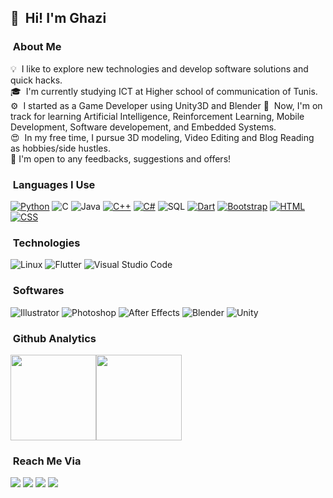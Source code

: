 ## 👋 &nbsp;Hi! I'm Ghazi

### &nbsp;About Me

💡  &nbsp;I like to explore new technologies and develop software solutions and quick hacks.\
🎓 &nbsp;I'm currently studying ICT at Higher school of communication of Tunis.\
⚙️ &nbsp;I started as a Game Developer using Unity3D and Blender
🌱 &nbsp;Now, I'm on track for learning Artificial Intelligence, Reinforcement Learning, Mobile Development, Software developement, and Embedded Systems.\
😍 &nbsp;In my free time, I pursue 3D modeling, Video Editing and Blog Reading as hobbies/side hustles.\
📄 I'm open to any feedbacks, suggestions and offers!

### &nbsp;Languages I Use

[![Python](https://img.shields.io/badge/-Python-000?&logo=python)](https://github.com/GhaziXX?tab=repositories&q=&type=&language=python)
![C](https://img.shields.io/badge/-C-000?&logo=C)
![Java](https://img.shields.io/badge/-Java-000?&logo=Java)
[![C++](https://img.shields.io/badge/-C++-000?&logo=c%2b%2b)](https://github.com/GhaziXX?tab=repositories&q=&type=&language=c++)
[![C#](https://img.shields.io/badge/-Csharp-000?&logo=c-sharp)](https://github.com/GhaziXX?tab=repositories&q=&type=&language=c#)
![SQL](https://img.shields.io/badge/-SQL-000?&logo=MySQL)
[![Dart](https://img.shields.io/badge/-Dart-000?&logo=dart)](https://github.com/GhaziXX?tab=repositories&q=&type=&language=dart)
[![Bootstrap](https://img.shields.io/badge/-Bootstrap-000?&logo=bootstrap)](https://github.com/GhaziXX?tab=repositories&q=&type=&language=bootstrap)
[![HTML](https://img.shields.io/badge/-HTML-000?&logo=HTML5)](https://github.com/GhaziXX?tab=repositories&q=&type=&language=html)
[![CSS](https://img.shields.io/badge/-CSS-000?&logo=CSS3)](https://github.com/GhaziXX?tab=repositories&q=&type=&language=css)

### &nbsp;Technologies

![Linux](https://img.shields.io/badge/-Linux-000?&logo=Linux&logoColor=FCC624)
![Flutter](https://img.shields.io/badge/-Linux-000?&logo=Flutter)
![Visual Studio Code](https://img.shields.io/badge/-Visual%20Studio%20Code-000?style=flat&logo=visual-studio-code&logoColor=007ACC)

### &nbsp;Softwares
![Illustrator](https://img.shields.io/badge/-Illustrator-000?&logo=adobe-illustrator)
![Photoshop](https://img.shields.io/badge/-Photoshop-000?&logo=adobe-photoshop)
![After Effects](https://img.shields.io/badge/-After%20Effects-000?&logo=adobe-after-effects)
![Blender](https://img.shields.io/badge/-Blender-000?&logo=blender)
![Unity](https://img.shields.io/badge/-Unity-000?&logo=unity)

### &nbsp;Github Analytics

<a href="https://github.com/GhaziXX/"><img height="137px" src="https://github-readme-stats.vercel.app/api?username=GhaziXX&hide_title=true&hide_border=true&show_icons=true&include_all_commits=true&count_private=true&line_height=21&text_color=000&icon_color=000&bg_color=0,ea6161,ffc64d,fffc4d,52fa5a&theme=graywhite" /><!-- wi*quL3fcV --><img height="137px" src="https://github-readme-stats.vercel.app/api/top-langs/?username=GhaziXX&hide=html&hide_title=true&hide_border=true&layout=compact&langs_count=7&exclude_repo=comp426,Redventures-Movie-Quotes&text_color=000&icon_color=fff&bg_color=0,52fa5a,4dfcff,c64dff&theme=graywhite" /></a>

### &nbsp;Reach Me Via

<a href="mailto:gtounsi134@gmail.com"><img src="https://img.shields.io/badge/-gtounsi134@gmail.com-000?style=flat&logo=Gmail&logoColor=white"/></a>
<a href="https://www.facebook.com/ghazixx"><img src="https://img.shields.io/badge/-@ghazixx-000?style=flat&logo=Facebook&logoColor=white"/></a>
<a href="https://www.linkedin.com/in/ghazi-tounsi/"><img src="https://img.shields.io/badge/-Ghazi%20Tounsi-000?style=flat&logo=Linkedin&logoColor=white"/></a>
<a href="@tGhazixx"><img src="https://img.shields.io/badge/-@tGhazixx-000?style=flat&logo=twitter&logoColor=white"/></a>
